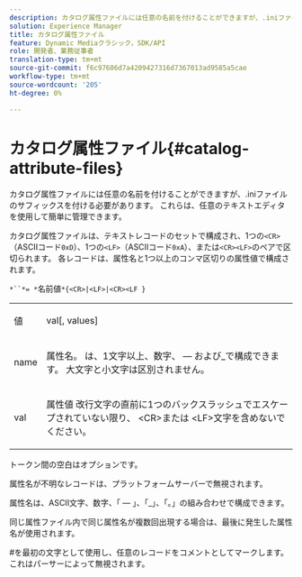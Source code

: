 ```yaml
---
description: カタログ属性ファイルには任意の名前を付けることができますが、.iniファイルのサフィックスを付ける必要があります。 これらは、任意のテキストエディタを使用して簡単に管理できます。
solution: Experience Manager
title: カタログ属性ファイル
feature: Dynamic Mediaクラシック，SDK/API
role: 開発者、業務従事者
translation-type: tm+mt
source-git-commit: f6c97606d7a4209427316d7367013ad9585a5cae
workflow-type: tm+mt
source-wordcount: '205'
ht-degree: 0%

---
```



# カタログ属性ファイル{#catalog-attribute-files}

カタログ属性ファイルには任意の名前を付けることができますが、.iniファイルのサフィックスを付ける必要があります。 これらは、任意のテキストエディタを使用して簡単に管理できます。

カタログ属性ファイルは、テキストレコードのセットで構成され、1つの`<CR>`（ASCIIコード`0xD`）、1つの`<LF>`（ASCIIコード`0xA`）、または`<CR><LF>`のペアで区切られます。 各レコードは、属性名と1つ以上のコンマ区切りの属性値で構成されます。

`*``*= *`名前値`*{<CR>|<LF>|<CR><LF }`

<table id="simpletable_0F879121670046AE9414298725961303"> 
 <tr class="strow"> 
  <td class="stentry"> <p><span class="varname"> 値</span> </p> </td> 
  <td class="stentry"> <p><span class="codeph"> <span class="varname"> val</span>[,<span class="varname"> values</span>]</span> </p> </td> 
 </tr> 
 <tr class="strow"> 
  <td class="stentry"> <p><span class="varname"> name</span> </p> </td> 
  <td class="stentry"> <p>属性名。 は、1文字以上、数字、 — および_で構成できます。 大文字と小文字は区別されません。 </p></td> 
 </tr> 
 <tr class="strow"> 
  <td class="stentry"> <p><span class="varname"> val</span> </p></td> 
  <td class="stentry"> <p>属性値 改行文字の直前に1つのバックスラッシュでエスケープされていない限り、<span class="codeph"> &lt;CR&gt;</span>または<span class="codeph"> &lt;LF&gt;</span>文字を含めないでください。 </p></td> 
 </tr> 
</table>

トークン間の空白はオプションです。

属性名が不明なレコードは、プラットフォームサーバーで無視されます。

属性名は、ASCII文字、数字、「 — 」、「_」、「。」の組み合わせで構成できます。

同じ属性ファイル内で同じ属性名が複数回出現する場合は、最後に発生した属性名が使用されます。

#を最初の文字として使用し、任意のレコードをコメントとしてマークします。これはパーサーによって無視されます。
